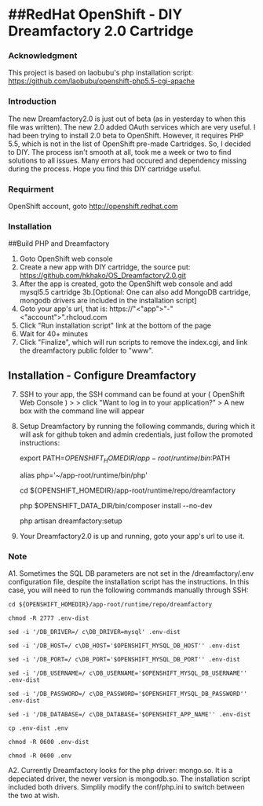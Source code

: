 
##RedHat OpenShift - DIY Dreamfactory 2.0 Cartridge
=======
### Acknowledgment

This project is based on laobubu's php installation script: https://github.com/laobubu/openshift-php5.5-cgi-apache

### Introduction
The new Dreamfactory2.0 is just out of beta (as in yesterday to when this file was written).  The new 2.0 added OAuth services which are very useful.  I had been trying to install 2.0 beta to OpenShift.  However, it requires PHP 5.5, which is not in the list of OpenShift pre-made Cartridges.  So, I decided to DIY.  The process isn't smooth at all, took me a week or two to find solutions to all issues.  Many errors had occured and dependency missing during the process.  Hope you find this DIY cartridge useful.  

### Requirment

OpenShift account, goto http://openshift.redhat.com

### Installation
##Build PHP and Dreamfactory

1. Goto OpenShift web console
2. Create a new app with DIY cartridge, the source put:   https://github.com/hkhako/OS_Dreamfactory2.0.git
3. After the app is created, goto the OpenShift web console and add mysql5.5 cartridge
3b.[Optional: One can also add MongoDB cartridge, mongodb drivers are included in the installation script]
4. Goto your app's url, that is:  https://"<"app">"-"<"account">".rhcloud.com
5. Click "Run installation script" link at the bottom of the page
6. Wait for 40+ minutes
7. Click "Finalize", which will run scripts to remove the index.cgi, and link the dreamfactory public folder to "www".

## Installation - Configure Dreamfactory

7. SSH to your app,  the SSH command can be found at your ( OpenShift Web Console ) > <Your APP> > click "Want to log in to your application?"  >  A new box with the command line will appear
8. Setup Dreamfactory by running the following commands, during which it will ask for github token and admin credentials, just follow the promoted instructions:

	export PATH=${OPENSHIFT_HOMEDIR}/app-root/runtime/bin:$PATH
	
	alias php='~/app-root/runtime/bin/php'
	
	cd ${OPENSHIFT_HOMEDIR}/app-root/runtime/repo/dreamfactory
	
	php $OPENSHIFT_DATA_DIR/bin/composer install --no-dev
	
	php artisan dreamfactory:setup
	
	<Enter your admin credentials>

9. Your Dreamfactory2.0 is up and running, goto your app's url to use it.


### Note

A1. Sometimes the SQL DB parameters are not set in the /dreamfactory/.env configuration file, despite the installation script has the instructions.  In this case, you will need to run the following commands manually through SSH:

	cd ${OPENSHIFT_HOMEDIR}/app-root/runtime/repo/dreamfactory

	chmod -R 2777 .env-dist
	
	sed -i '/DB_DRIVER=/ c\DB_DRIVER=mysql' .env-dist

	sed -i '/DB_HOST=/ c\DB_HOST='$OPENSHIFT_MYSQL_DB_HOST'' .env-dist

	sed -i '/DB_PORT=/ c\DB_PORT='$OPENSHIFT_MYSQL_DB_PORT'' .env-dist

	sed -i '/DB_USERNAME=/ c\DB_USERNAME='$OPENSHIFT_MYSQL_DB_USERNAME'' .env-dist

	sed -i '/DB_PASSWORD=/ c\DB_PASSWORD='$OPENSHIFT_MYSQL_DB_PASSWORD'' .env-dist

	sed -i '/DB_DATABASE=/ c\DB_DATABASE='$OPENSHIFT_APP_NAME'' .env-dist

	cp .env-dist .env

	chmod -R 0600 .env-dist

	chmod -R 0600 .env

A2. Currently Dreamfactory looks for the php driver: mongo.so.  It is a depeciated driver, the newer version is mongodb.so.  The installation script included both drivers.  Simplily modify the conf/php.ini to switch between the two at wish.